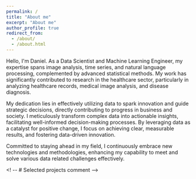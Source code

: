 ```yaml
---
permalink: /
title: "About me"
excerpt: "About me"
author_profile: true
redirect_from: 
  - /about/
  - /about.html
---
```



Hello, I'm Daniel. As a Data Scientist and Machine Learning Engineer, my expertise spans image analysis, time series, and natural language processing, complemented by advanced statistical methods. My work has significantly contributed to research in the healthcare sector, particularly in analyzing healthcare records, medical image analysis, and disease diagnosis.

My dedication lies in effectively utilizing data to spark innovation and guide strategic decisions, directly contributing to progress in business and society. I meticulously transform complex data into actionable insights, facilitating well-informed decision-making processes. By leveraging data as a catalyst for positive change, I focus on achieving clear, measurable results, and fostering data-driven innovation.

Committed to staying ahead in my field, I continuously embrace new technologies and methodologies, enhancing my capability to meet and solve various data related challenges effectively.


<! -- # Selected projects comment -->

